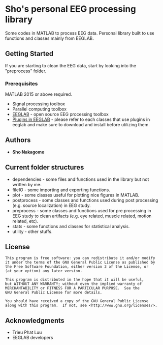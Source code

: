 # Sho's personal EEG processing library

Some codes in MATLAB to process EEG data. Personal library built to use functions and classes mainly from EEGLAB.

## Getting Started

If you are starting to clean the EEG data, start by looking into the "preprocess" folder.

### Prerequisites

MATLAB 2015 or above required.
* Signal processing toolbox
* Parallel computing toolbox
* [EEGLAB](https://sccn.ucsd.edu/eeglab/) - open source EEG processing toolbox
* [Plugins in EEGLAB](https://sccn.ucsd.edu/wiki/EEGLAB_Plugins) - please refer to each classes that use plugins in eeglab and make sure to download and install before utilizing them.

## Authors

* **Sho Nakagome**

## Current folder structures

* dependencies - some files and functions used in the library but not written by me.
* fileIO - some importing and exporting functions.
* plot - some classes useful for plotting nice figures in MATLAB.
* postprocess - some classes and functions used during post processing (e.g. source localization) in EEG study.
* preprocess - some classes and functions used for pre processing in EEG study to clean artifacts (e.g. eye related, muscle related, motion related, etc).
* stats - some functions and classes for statistical analysis.
* utility - other stuffs.

## License

	This program is free software: you can redistribute it and/or modify
    it under the terms of the GNU General Public License as published by
    the Free Software Foundation, either version 3 of the License, or
    (at your option) any later version.

    This program is distributed in the hope that it will be useful,
    but WITHOUT ANY WARRANTY; without even the implied warranty of
    MERCHANTABILITY or FITNESS FOR A PARTICULAR PURPOSE.  See the
    GNU General Public License for more details.

    You should have received a copy of the GNU General Public License
    along with this program.  If not, see <http://www.gnu.org/licenses/>.


## Acknowledgments

* Trieu Phat Luu
* EEGLAB developers
